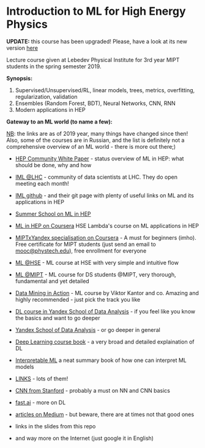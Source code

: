 # Introduction to ML for High Energy Physics


**UPDATE:** this course has been upgraded! Please, have a look at its new version [here](https://github.com/ml-lpi/ml-lpi)

Lecture course given at Lebedev Physical Institute for 3rd year MIPT students in the spring semester 2019.

**Synopsis:**
1.  Supervised/Unsupervised/RL, linear models, trees, metrics, overfitting, regularization, validation
2.  Ensembles (Random Forest, BDT), Neural Networks, CNN, RNN
3.  Modern applications in HEP


**Gateway to an ML world (to name a few):**

<ins>NB</ins>: the links are as of 2019 year, many things have changed since then! Also, some of the courses are in Russian, and the list is definitely not a comprehensive overview of an ML world - there is more out there;)

* [HEP Community White Paper](https://arxiv.org/abs/1807.02876) - status overview of ML in HEP: what should be done, why and how

* [IML @LHC](https://iml.web.cern.ch) - community of data scientists at LHC. They do open meeting each month!

* [IML github](https://github.com/iml-wg) - and their git page with plenty of useful links on ML and its applications in HEP

* [Summer School on ML in HEP](https://indico.cern.ch/event/768915/)

* [ML in HEP on Coursera](https://www.coursera.org/learn/hadron-collider-machine-learning#%20) HSE Lambda's course on ML applications in HEP

* [MIPTxYandex specialisation on Coursera](https://www.coursera.org/specializations/machine-learning-data-analysis) - A must for beginners (imho). Free certificate for MIPT students (just send an email to mooc@phystech.edu), free enrollment for everyone

* [ML @HSE](https://github.com/esokolov/ml-course-hse) - ML course at HSE  with very simple and intuitive flow

* [ML @MIPT](https://ml-mipt.github.io/) - ML course for DS students @MIPT, very thorough, fundamental and yet detailed

* [Data Mining in Action](https://github.com/data-mining-in-action/) - ML course by Viktor Kantor and co. Amazing and highly recommended - just pick the track you like

* [DL course in Yandex School of Data Analysis](https://github.com/yandexdataschool/Practical_DL) - if you feel like you know the basics and want to go deeper
 
* [Yandex School of Data Analysis](https://github.com/yandexdataschool/) - or go deeper in general

* [Deep Learning course book](http://www.deeplearningbook.org/) - a very broad and detailed explaination of DL

* [Interpretable ML](https://christophm.github.io/interpretable-ml-book/) a neat summary book of how one can interpret ML models

* [LINKS](https://github.com/demidovakatya/vvedenie-mashinnoe-obuchenie) - lots of them!

* [CNN from Stanford](http://cs231n.stanford.edu/) - probably a must on NN and CNN basics

* [fast.ai](https://www.fast.ai/) - more on DL

* [articles on Medium](https://medium.com/topic/machine-learning) - but beware, there are at times not that good ones

* links in the slides from this repo

* and way more on the Internet (just google it in English)
